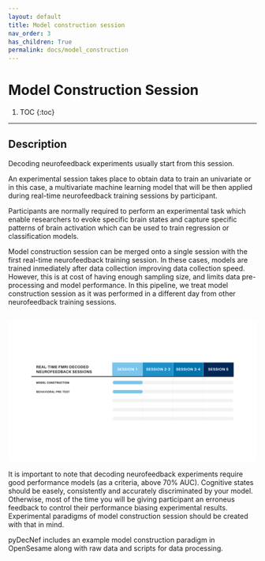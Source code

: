 ```yaml
---
layout: default
title: Model construction session
nav_order: 3
has_children: True
permalink: docs/model_construction
---
```


# Model Construction Session

1. TOC
{:toc}

---

## Description

Decoding neurofeedback experiments usually start from this session.

An experimental session takes place to obtain data to train an univariate or in this case, a multivariate machine learning model that will be then applied during real-time neurofeedback training sessions by participant.

Participants are normally required to perform an experimental task which enable researchers to evoke specific brain states and capture specific patterns of brain activation which can be used to train regression or classification models.

Model construction session can be merged onto a single session with the first real-time neurofeedback training session. In these cases, models are trained inmediately after data collection improving data collection speed. However, this is at cost of having enough sampling size, and limits data pre-processing and model performance. In this pipeline, we treat model construction session as it was performed in a different day from other neurofeedback training sessions.

<center>
<br>
<img src="../../assets/images/model_construction_session.png" alt="Model Construction Session" width="1100">
</center>

It is important to note that decoding neurofeedback experiments require good performance models (as a criteria, above 70% AUC). Cognitive states should be easely, consistently and accurately discriminated by your model. Otherwise, most of the time you will be giving participant an erroneus feedback to control their performance biasing experimental results. Experimental paradigms of model construction session should be created with that in mind.

pyDecNef includes an example model construction paradigm in OpenSesame along with raw data and scripts for data processing.